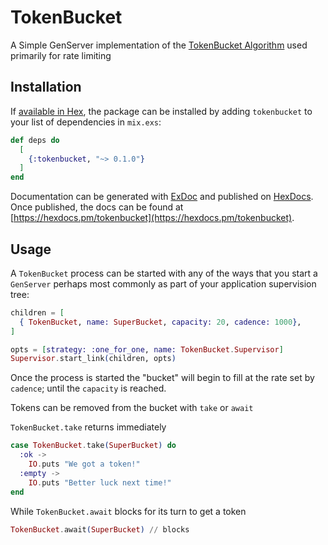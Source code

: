 # TokenBucket

A Simple GenServer implementation of the [TokenBucket Algorithm](https://en.wikipedia.org/wiki/Token_bucket)
used primarily for rate limiting

## Installation

If [available in Hex](https://hex.pm/docs/publish), the package can be installed
by adding `tokenbucket` to your list of dependencies in `mix.exs`:

```elixir
def deps do
  [
    {:tokenbucket, "~> 0.1.0"}
  ]
end
```

Documentation can be generated with [ExDoc](https://github.com/elixir-lang/ex_doc)
and published on [HexDocs](https://hexdocs.pm). Once published, the docs can
be found at [https://hexdocs.pm/tokenbucket](https://hexdocs.pm/tokenbucket).

## Usage

A `TokenBucket` process can be started with any of the ways that you start a `GenServer`
perhaps most commonly as part of your application supervision tree:

```elixir
children = [
  { TokenBucket, name: SuperBucket, capacity: 20, cadence: 1000},
]

opts = [strategy: :one_for_one, name: TokenBucket.Supervisor]
Supervisor.start_link(children, opts)
```

Once the process is started the "bucket" will begin to fill at the rate set by `cadence`;
until the `capacity` is reached.

Tokens can be removed from the bucket with `take` or `await`

`TokenBucket.take` returns immediately 

```elixir
case TokenBucket.take(SuperBucket) do
  :ok ->
    IO.puts "We got a token!"
  :empty ->
    IO.puts "Better luck next time!"
end
```

While `TokenBucket.await` blocks for its turn to get a token

```elixir
TokenBucket.await(SuperBucket) // blocks
```


